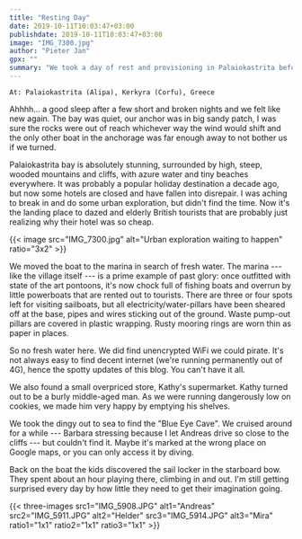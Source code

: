 ```yaml
---
title: "Resting Day"
date: 2019-10-11T10:03:47+03:00
publishdate: 2019-10-11T10:03:47+03:00
image: "IMG_7300.jpg"
author: "Pieter Jan"
gpx: ""
summary: "We took a day of rest and provisioning in Palaiokastrita before our crossing to Italy"
---
```


`At: Palaiokastrita (Alipa), Kerkyra (Corfu), Greece`

Ahhhh... a good sleep after a few short and broken nights and we felt like new again. The bay was quiet, our anchor was in big sandy patch, I was sure the rocks were out of reach whichever way the wind would shift and the only other boat in the anchorage was far enough away to not bother us if we turned.

Palaiokastrita bay is absolutely stunning, surrounded by high, steep, wooded mountains and cliffs, with azure water and tiny beaches everywhere. It was probably a popular holiday destination a decade ago, but now some hotels are closed and have fallen into disrepair. I was aching to break in and do some urban exploration, but didn't find the time. Now it's the landing place to dazed and elderly British tourists that are probably just realizing why their hotel was so cheap.

{{< image src="IMG_7300.jpg" alt="Urban exploration waiting to happen" ratio="3x2" >}}

We moved the boat to the marina in search of fresh water. The marina --- like the village itself --- is a prime example of past glory: once outfitted with state of the art pontoons, it's now chock full of fishing boats and overrun by little powerboats that are rented out to tourists. There are three or four spots left for visiting sailboats, but all electricity/water-pillars have been sheared off at the base, pipes and wires sticking out of the ground. Waste pump-out pillars are covered in plastic wrapping. Rusty mooring rings are worn thin as paper in places.

So no fresh water here. We did find unencrypted WiFi we could pirate. It's not always easy to find decent internet (we're running permanently out of 4G), hence the spotty updates of this blog. You can't have it all.

We also found a small overpriced store, Kathy's supermarket. Kathy turned out to be a burly middle-aged man. As we were running dangerously low on cookies, we made him very happy by emptying his shelves.

We took the dingy out to sea to find the "Blue Eye Cave". We cruised around for a while --- Barbara stressing because I let Andreas drive so close to the cliffs --- but couldn't find it. Maybe it's marked at the wrong place on Google maps, or you can only access it by diving.

Back on the boat the kids discovered the sail locker in the starboard bow. They spent about an hour playing there, climbing in and out. I'm still getting surprised every day by how little they need to get their imagination going.

{{< three-images src1="IMG_5908.JPG" alt1="Andreas" src2="IMG_5911.JPG" alt2="Helder" src3="IMG_5914.JPG" alt3="Mira"  ratio1="1x1" ratio2="1x1" ratio3="1x1" >}}

